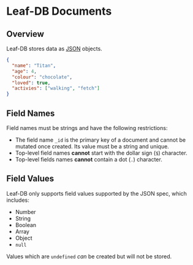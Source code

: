 # Leaf-DB Documents

## Overview

Leaf-DB stores data as [JSON](https://en.wikipedia.org/wiki/JSON) objects.

```JSON
{
  "name": "Titan",
  "age": 4,
  "colour": "chocolate",
  "loved": true,
  "activies": ["walking", "fetch"]
}
```

## Field Names

Field names must be strings and have the following restrictions:

- The field name `_id` is the primary key of a document and cannot be mutated once created. Its value must be a string and unique.
- Top-level field names **cannot** start with the dollar sign (`$`) character.
- Top-level fields names **cannot** contain a dot (`.`) character.

## Field Values

Leaf-DB only supports field values supported by the JSON spec, which includes:

 - Number
 - String
 - Boolean
 - Array
 - Object
 - `null`

Values which are `undefined` _can_ be created but will not be stored.
